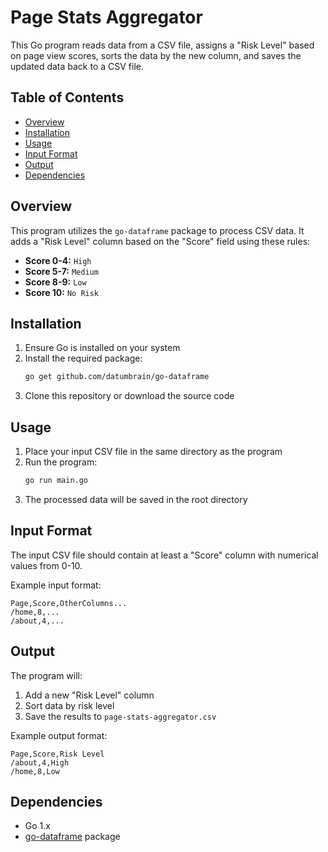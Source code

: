 # Page Stats Aggregator

This Go program reads data from a CSV file, assigns a "Risk Level" based on page view scores, sorts the data by the new column, and saves the updated data back to a CSV file.

## Table of Contents
- [Overview](#overview)
- [Installation](#installation)
- [Usage](#usage)
- [Input Format](#input-format)
- [Output](#output)
- [Dependencies](#dependencies)

## Overview

This program utilizes the `go-dataframe` package to process CSV data. It adds a "Risk Level" column based on the "Score" field using these rules:

- **Score 0-4:** `High`
- **Score 5-7:** `Medium`
- **Score 8-9:** `Low`
- **Score 10:** `No Risk`

## Installation

1. Ensure Go is installed on your system
2. Install the required package:
   ```bash
   go get github.com/datumbrain/go-dataframe
   ```
3. Clone this repository or download the source code

## Usage

1. Place your input CSV file in the same directory as the program
2. Run the program:
   ```bash
   go run main.go
   ```
3. The processed data will be saved in the root directory

## Input Format

The input CSV file should contain at least a "Score" column with numerical values from 0-10.

Example input format:
```csv
Page,Score,OtherColumns...
/home,8,...
/about,4,...
```

## Output

The program will:
1. Add a new "Risk Level" column
2. Sort data by risk level
3. Save the results to `page-stats-aggregator.csv`

Example output format:
```csv
Page,Score,Risk Level
/about,4,High
/home,8,Low
```

## Dependencies

- Go 1.x
- [go-dataframe](https://github.com/datumbrain/go-dataframe) package